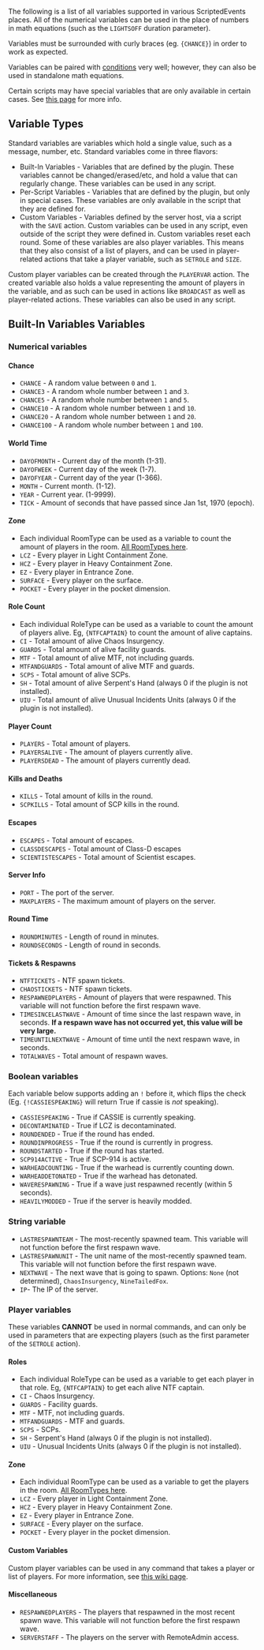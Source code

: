 The following is a list of all variables supported in various ScriptedEvents places. All of the numerical variables can be used in the place of numbers in math equations (such as the `LIGHTSOFF` duration parameter).

Variables must be surrounded with curly braces (eg. `{CHANCE}`) in order to work as expected.

Variables can be paired with [conditions](https://github.com/Thundermaker300/ScriptedEvents/wiki/Conditions) very well; however, they can also be used in standalone math equations.

Certain scripts may have special variables that are only available in certain cases. See [this page](https://github.com/Thundermaker300/ScriptedEvents/wiki/Per-Script-Variables) for more info.

## Variable Types
Standard variables are variables which hold a single value, such as a message, number, etc. Standard variables come in three flavors:
* Built-In Variables - Variables that are defined by the plugin. These variables cannot be changed/erased/etc, and hold a value that can regularly change. These variables can be used in any script.
* Per-Script Variables - Variables that are defined by the plugin, but only in special cases. These variables are only available in the script that they are defined for.
* Custom Variables - Variables defined by the server host, via a script with the `SAVE` action. Custom variables can be used in any script, even outside of the script they were defined in. Custom variables reset each round.
Some of these variables are also player variables. This means that they also consist of a list of players, and can be used in player-related actions that take a player variable, such as `SETROLE` and `SIZE`.

Custom player variables can be created through the `PLAYERVAR` action. The created variable also holds a value representing the amount of players in the variable, and as such can be used in actions like `BROADCAST` as well as player-related actions. These variables can also be used in any script.

## Built-In Variables Variables
### Numerical variables
#### Chance
* `CHANCE` - A random value between `0` and `1`.
* `CHANCE3` - A random whole number between `1` and `3`.
* `CHANCE5` - A random whole number between `1` and `5`.
* `CHANCE10` - A random whole number between `1` and `10`.
* `CHANCE20` - A random whole number between `1` and `20`.
* `CHANCE100` - A random whole number between `1` and `100`.

#### World Time
* `DAYOFMONTH` - Current day of the month (1-31).
* `DAYOFWEEK` - Current day of the week (1-7).
* `DAYOFYEAR` - Current day of the year (1-366).
* `MONTH` - Current month. (1-12).
* `YEAR` - Current year. (1-9999).
* `TICK` - Amount of seconds that have passed since Jan 1st, 1970 (epoch).

#### Zone
* Each individual RoomType can be used as a variable to count the amount of players in the room. [All RoomTypes here](https://exiled-team.github.io/EXILED/api/Exiled.API.Enums.RoomType.html).
* `LCZ` - Every player in Light Containment Zone.
* `HCZ` - Every player in Heavy Containment Zone.
* `EZ` - Every player in Entrance Zone.
* `SURFACE` - Every player on the surface.
* `POCKET` - Every player in the pocket dimension.

#### Role Count
* Each individual RoleType can be used as a variable to count the amount of players alive. Eg, `{NTFCAPTAIN}` to count the amount of alive captains.
* `CI` - Total amount of alive Chaos Insurgency.
* `GUARDS` - Total amount of alive facility guards.
* `MTF` - Total amount of alive MTF, not including guards.
* `MTFANDGUARDS` - Total amount of alive MTF and guards.
* `SCPS` - Total amount of alive SCPs.
* `SH` - Total amount of alive Serpent's Hand (always 0 if the plugin is not installed).
* `UIU` - Total amount of alive Unusual Incidents Units (always 0 if the plugin is not installed).

#### Player Count
* `PLAYERS` - Total amount of players.
* `PLAYERSALIVE` - The amount of players currently alive.
* `PLAYERSDEAD` - The amount of players currently dead.

#### Kills and Deaths
* `KILLS` - Total amount of kills in the round.
* `SCPKILLS` - Total amount of SCP kills in the round.

#### Escapes
* `ESCAPES` - Total amount of escapes.
* `CLASSDESCAPES` - Total amount of Class-D escapes
* `SCIENTISTESCAPES` - Total amount of Scientist escapes.

#### Server Info
* `PORT` - The port of the server.
* `MAXPLAYERS` - The maximum amount of players on the server.

#### Round Time
* `ROUNDMINUTES` - Length of round in minutes.
* `ROUNDSECONDS` - Length of round in seconds.

#### Tickets & Respawns
* `NTFTICKETS` - NTF spawn tickets.
* `CHAOSTICKETS` - NTF spawn tickets.
* `RESPAWNEDPLAYERS` - Amount of players that were respawned. This variable will not function before the first respawn wave.
* `TIMESINCELASTWAVE` - Amount of time since the last respawn wave, in seconds. **If a respawn wave has not occurred yet, this value will be very large.**
* `TIMEUNTILNEXTWAVE` - Amount of time until the next respawn wave, in seconds.
* `TOTALWAVES` - Total amount of respawn waves.

### Boolean variables
Each variable below supports adding an `!` before it, which flips the check (Eg. `{!CASSIESPEAKING}` will return True if cassie is *not* speaking).
* `CASSIESPEAKING` - True if CASSIE is currently speaking.
* `DECONTAMINATED` - True if LCZ is decontaminated.
* `ROUNDENDED` - True if the round has ended.
* `ROUNDINPROGRESS` - True if the round is currently in progress.
* `ROUNDSTARTED` - True if the round has started.
* `SCP914ACTIVE` - True if SCP-914 is active.
* `WARHEADCOUNTING` - True if the warhead is currently counting down.
* `WARHEADDETONATED` - True if the warhead has detonated.
* `WAVERESPAWNING` - True if a wave just respawned recently (within 5 seconds).
* `HEAVILYMODDED` - True if the server is heavily modded.

### String variable
* `LASTRESPAWNTEAM` - The most-recently spawned team. This variable will not function before the first respawn wave.
* `LASTRESPAWNUNIT` - The unit name of the most-recently spawned team. This variable will not function before the first respawn wave.
* `NEXTWAVE` - The next wave that is going to spawn. Options: `None` (not determined), `ChaosInsurgency`, `NineTailedFox`.
* `IP`- The IP of the server.

### Player variables
These variables __CANNOT__ be used in normal commands, and can only be used in parameters that are expecting players (such as the first parameter of the `SETROLE` action).

#### Roles
* Each individual RoleType can be used as a variable to get each player in that role. Eg, `{NTFCAPTAIN}` to get each alive NTF captain.
* `CI` - Chaos Insurgency.
* `GUARDS` - Facility guards.
* `MTF` - MTF, not including guards.
* `MTFANDGUARDS` - MTF and guards.
* `SCPS` - SCPs.
* `SH` - Serpent's Hand (always 0 if the plugin is not installed).
* `UIU` - Unusual Incidents Units (always 0 if the plugin is not installed).

#### Zone
* Each individual RoomType can be used as a variable to get the players in the room. [All RoomTypes here](https://exiled-team.github.io/EXILED/api/Exiled.API.Enums.RoomType.html).
* `LCZ` - Every player in Light Containment Zone.
* `HCZ` - Every player in Heavy Containment Zone.
* `EZ` - Every player in Entrance Zone.
* `SURFACE` - Every player on the surface.
* `POCKET` - Every player in the pocket dimension.

#### Custom Variables
Custom player variables can be used in any command that takes a player or list of players. For more information, see [this wiki page](https://github.com/Thundermaker300/ScriptedEvents/wiki/Saving-Variables).

#### Miscellaneous
* `RESPAWNEDPLAYERS` - The players that respawned in the most recent spawn wave. This variable will not function before the first respawn wave.
* `SERVERSTAFF` - The players on the server with RemoteAdmin access.